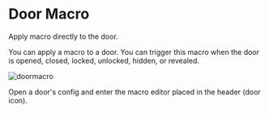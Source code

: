 # Door Macro
Apply macro directly to the door.

You can apply a macro to a door. You can trigger this macro when the door is opened, closed, locked, unlocked, hidden, or revealed.

![doormacro](https://user-images.githubusercontent.com/50169243/196046201-315a5d12-7ff5-4d24-8757-d1078dd8965e.png)

Open a door's config and enter the macro editor placed in the header (door icon).
